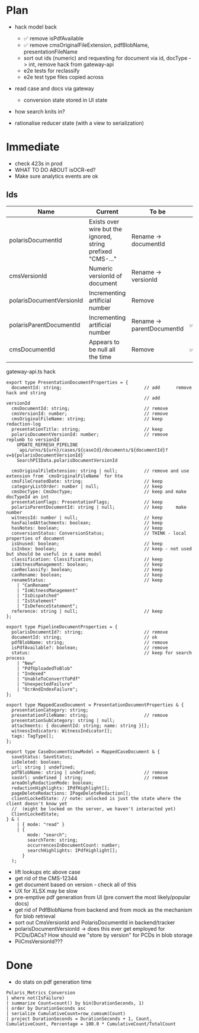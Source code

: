 # Plan

- hack model back

  - :white_check_mark: remove isPdfAvailable
  - :white_check_mark: remove cmsOriginalFileExtension, pdfBlobName, presentationFileName
  - sort out ids (numeric) and requesting for document via id, docType -> int, remove hack from gateway-api
  - e2e tests for reclassify
  - e2e test type files copied across

- read case and docs via gateway

  - conversion state stored in UI state

- how search knits in?

- rationalise reducer state (with a view to serialization)

# Immediate

- check 423s in prod
- WHAT TO DO ABOUT isOCR-ed?
- Make sure analytics events are ok

## Ids

| Name                     | Current                                                     | To be                      |                    |
| ------------------------ | ----------------------------------------------------------- | -------------------------- | ------------------ |
| polarisDocumentId        | Exists over wire but the ignored, string prefixed "CMS-..." | Rename -> documentId       |                    |
| cmsVersionId             | Numeric versionId of document                               | Rename -> versionId        |                    |
| polarisDocumentVersionId | Incrementing artificial number                              | Remove                     |                    |
| polarisParentDocumentId  | Incrementing artificial number                              | Rename -> parentDocumentId | :white_check_mark: |
| cmsDocumentId            | Appears to be null all the time                             | Remove                     | :white_check_mark: |

gateway-api.ts hack

```
export type PresentationDocumentProperties = {
  documentId: string;                               // add      remove hack and string
                                                    // add      versionId
  cmsDocumentId: string;                            // remove
  cmsVersionId: number;                             // remove
  cmsOriginalFileName: string;                      // keep     redaction-log
  presentationTitle: string;                        // keep
  polarisDocumentVersionId: number;                 // remove   replumb to versionId
    UPDATE_REFRESH_PIPELINE
    `api/urns/${urn}/cases/${caseId}/documents/${documentId}?v=${polarisDocumentVersionId}`
    SearchPIIData.polarisDocumentVersionId

  cmsOriginalFileExtension: string | null;          // remove and use extension from `cmsOriginalFileName` for hte
  cmsFileCreatedDate: string;                       // keep
  categoryListOrder: number | null;                 // keep
  cmsDocType: CmsDocType;                           // keep and make docTypeId an int
  presentationFlags: PresentationFlags;             // keep
  polarisParentDocumentId: string | null;           // keep     make number
  witnessId: number | null;                         // keep
  hasFailedAttachments: boolean;                    // keep
  hasNotes: boolean;                                // keep
  conversionStatus: ConversionStatus;               // THINK - local properties of document
  isUnused: boolean;                                // keep
  isInbox: boolean;                                 // keep - not used but should be useful in a sane model
  classification: Classification;                   // keep
  isWitnessManagement: boolean;                     // keep
  canReclassify: boolean;                           // keep
  canRename: boolean;                               // keep
  renameStatus:                                     // keep
    | "CanRename"
    | "IsWitnessManagement"
    | "IsDispatched"
    | "IsStatement"
    | "IsDefenceStatement";
  reference: string | null;                         // keep
};

export type PipelineDocumentProperties = {
  polarisDocumentId?: string;                       // remove
  documentId: string;                               // ok
  pdfBlobName: string;                              // remove
  isPdfAvailable?: boolean;                         // remove
  status:                                           // keep for search process
    | "New"
    | "PdfUploadedToBlob"
    | "Indexed"
    | "UnableToConvertToPdf"
    | "UnexpectedFailure"
    | "OcrAndIndexFailure";
};

export type MappedCaseDocument = PresentationDocumentProperties & {
  presentationCategory: string;
  presentationFileName: string;                     // remove
  presentationSubCategory: string | null;
  attachments: { documentId: string; name: string }[];
  witnessIndicators: WitnessIndicator[];
  tags: TagType[];
};

export type CaseDocumentViewModel = MappedCaseDocument & {
  saveStatus: SaveStatus;
  isDeleted: boolean;
  url: string | undefined;
  pdfBlobName: string | undefined;                  // remove
  sasUrl: undefined | string;                       // remove
  areaOnlyRedactionMode: boolean;
  redactionHighlights: IPdfHighlight[];
  pageDeleteRedactions: IPageDeleteRedaction[];
  clientLockedState: // note: unlocked is just the state where the client doesn't know yet
  //  (might be locked on the server, we haven't interacted yet)
  ClientLockedState;
} & (
    | { mode: "read" }
    | {
        mode: "search";
        searchTerm: string;
        occurrencesInDocumentCount: number;
        searchHighlights: IPdfHighlight[];
      }
  );
```

- lift lookups etc above case
- get rid of the CMS-12344
- get document based on version - check all of this
- UX for XLSX may be slow
- pre-emptive pdf generation from UI (pre convert the most likely/popular docs)
- get rid of PdfBlobName from backend and from mock as the mechanism for blob retrieval
- sort out CmsVersionId and PolarisDocumentId in backend/tracker
- polarisDocumentVersionId -> does this ever get employed for PCDs/DACs? How should we "store by version" for PCDs in blob storage
- PiiCmsVersionId???

# Done

- do stats on pdf generation time

```
Polaris_Metrics_Conversion
| where not(IsFailure)
| summarize Count=count() by bin(DurationSeconds, 1)
| order by DurationSeconds asc
| serialize CumulativeCount=row_cumsum(Count)
| project DurationSeconds = DurationSeconds + 1, Count, CumulativeCount, Percentage = 100.0 * CumulativeCount/TotalCount
```
